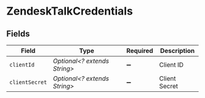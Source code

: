 # ZendeskTalkCredentials


## Fields

| Field                        | Type                         | Required                     | Description                  |
| ---------------------------- | ---------------------------- | ---------------------------- | ---------------------------- |
| `clientId`                   | *Optional<? extends String>* | :heavy_minus_sign:           | Client ID                    |
| `clientSecret`               | *Optional<? extends String>* | :heavy_minus_sign:           | Client Secret                |